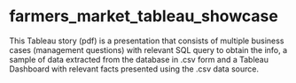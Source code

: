 # farmers_market_tableau_showcase
This Tableau story (pdf) is a presentation that consists of multiple business cases (management questions) with relevant SQL query to obtain the info, a sample of data extracted from the database in .csv form and a Tableau Dashboard with relevant facts presented using the .csv data source. 
